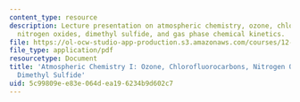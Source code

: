 ```yaml
---
content_type: resource
description: Lecture presentation on atmospheric chemistry, ozone, chlorofluorocarbons,
  nitrogen oxides, dimethyl sulfide, and gas phase chemical kinetics.
file: https://ol-ocw-studio-app-production.s3.amazonaws.com/courses/12-842-climate-physics-and-chemistry-fall-2008/5c99809ee83e064dea196234b9d602c7_part3_1.pdf
file_type: application/pdf
resourcetype: Document
title: 'Atmospheric Chemistry I: Ozone, Chlorofluorocarbons, Nitrogen Oxides, and
  Dimethyl Sulfide'
uid: 5c99809e-e83e-064d-ea19-6234b9d602c7
---
```

